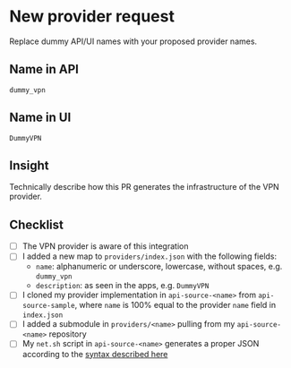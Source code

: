 # New provider request

Replace dummy API/UI names with your proposed provider names.

## Name in API

`dummy_vpn`

## Name in UI

`DummyVPN`

## Insight

Technically describe how this PR generates the infrastructure of the VPN provider.

## Checklist

- [ ] The VPN provider is aware of this integration
- [ ] I added a new map to `providers/index.json` with the following fields:
	- `name`: alphanumeric or underscore, lowercase, without spaces, e.g. `dummy_vpn`
	- `description`: as seen in the apps, e.g. `DummyVPN`
- [ ] I cloned my provider implementation in `api-source-<name>` from `api-source-sample`, where `name` is 100% equal to the provider `name` field in `index.json`
- [ ] I added a submodule in `providers/<name>` pulling from my `api-source-<name>` repository
- [ ] My `net.sh` script in `api-source-<name>` generates a proper JSON according to the [syntax described here][1]

[1]: https://github.com/passepartoutvpn/api-source-sample/blob/master/scripts/README

